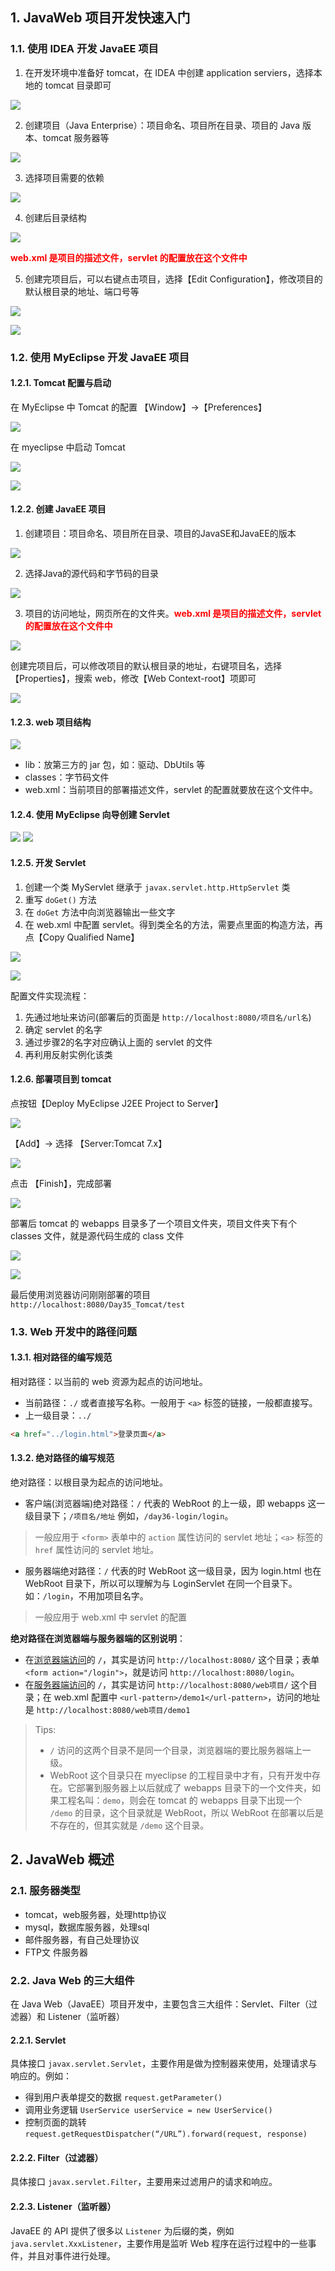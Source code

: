 ## 1. JavaWeb 项目开发快速入门

### 1.1. 使用 IDEA 开发 JavaEE 项目

1. 在开发环境中准备好 tomcat，在 IDEA 中创建 application serviers，选择本地的 tomcat 目录即可

![](images/154905623230286.png)

2. 创建项目（Java Enterprise）：项目命名、项目所在目录、项目的 Java 版本、tomcat 服务器等

![](images/46715923220816.png)

3. 选择项目需要的依赖

![](images/266980100223321.png)

4. 创建后目录结构

![](images/549290500232268.png)

<font color=red>**web.xml 是项目的描述文件，servlet 的配置放在这个文件中**</font>

5. 创建完项目后，可以右键点击项目，选择【Edit Configuration】，修改项目的默认根目录的地址、端口号等

![](images/240721000225153.png)

![](images/341831000225762.png)

### 1.2. 使用 MyEclipse 开发 JavaEE 项目

#### 1.2.1. Tomcat 配置与启动

在 MyEclipse 中 Tomcat 的配置 【Window】->【Preferences】

![](images/164665907220367.jpg)

在 myeclipse 中启动 Tomcat

![](images/376980008238793.jpg)

![](images/455150008226660.jpg)

#### 1.2.2. 创建 JavaEE 项目

1. 创建项目：项目命名、项目所在目录、项目的JavaSE和JavaEE的版本

![](images/421531108226031.jpg)

2. 选择Java的源代码和字节码的目录

![](images/573601108248471.jpg)

3. 项目的访问地址，网页所在的文件夹。<font color=red>**web.xml 是项目的描述文件，servlet 的配置放在这个文件中**</font>

![](images/214911208243607.jpg)

创建完项目后，可以修改项目的默认根目录的地址，右键项目名，选择【Properties】，搜索 web，修改【Web Context-root】项即可

![](images/412261208237153.jpg)

#### 1.2.3. web 项目结构

![](images/458971408230287.jpg)

- lib：放第三方的 jar 包，如：驱动、DbUtils 等
- classes：字节码文件
- web.xml：当前项目的部署描述文件，servlet 的配置就要放在这个文件中。

#### 1.2.4. 使用 MyEclipse 向导创建 Servlet

![](images/562305817236126.jpg) ![](images/56235917258566.jpg)

#### 1.2.5. 开发 Servlet

1. 创建一个类 MyServlet 继承于 `javax.servlet.http.HttpServlet` 类
2. 重写 `doGet()` 方法
3. 在 `doGet` 方法中向浏览器输出一些文字
4. 在 web.xml 中配置 servlet。得到类全名的方法，需要点里面的构造方法，再点【Copy Qualified Name】

![](images/179220308246826.jpg)

![](images/559790508239495.jpg)

配置文件实现流程：

1. 先通过地址来访问(部署后的页面是 `http://localhost:8080/项目名/url名`)
2. 确定 servlet 的名字
3. 通过步骤2的名字对应确认上面的 servlet 的文件
4. 再利用反射实例化该类

#### 1.2.6. 部署项目到 tomcat

点按钮【Deploy MyEclipse J2EE Project to Server】

![](images/109130908249684.jpg)

【Add】-> 选择 【Server:Tomcat 7.x】 

![](images/216820908247288.jpg)

点击 【Finish】，完成部署

![](images/308390908244790.jpg)

部署后 tomcat 的 webapps 目录多了一个项目文件夹，项目文件夹下有个 classes 文件，就是源代码生成的 class 文件

![](images/67510808236050.jpg)

![](images/145770808231804.jpg)

最后使用浏览器访问刚刚部署的项目 `http://localhost:8080/Day35_Tomcat/test`

### 1.3. Web 开发中的路径问题

#### 1.3.1. 相对路径的编写规范

相对路径：以当前的 web 资源为起点的访问地址。

- 当前路径：`./` 或者直接写名称。一般用于 `<a>` 标签的链接，一般都直接写。
- 上一级目录：`../`

```html
<a href="../login.html">登录页面</a>
```

#### 1.3.2. 绝对路径的编写规范

绝对路径：以根目录为起点的访问地址。

- 客户端(浏览器端)绝对路径：`/` 代表的 WebRoot 的上一级，即 webapps 这一级目录下；`/项目名/地址` 例如，`/day36-login/login`。
> 一般应用于 `<form>` 表单中的 `action` 属性访问的 servlet 地址；`<a>` 标签的 `href` 属性访问的 servlet 地址。
- 服务器端绝对路径：`/` 代表的时 WebRoot 这一级目录，因为 login.html 也在 WebRoot 目录下，所以可以理解为与 LoginServlet 在同一个目录下。如：`/login`，不用加项目名字。
> 一般应用于 web.xml 中 servlet 的配置

**绝对路径在浏览器端与服务器端的区别说明**：

- 在<u>浏览器端访问</u>的 `/`，其实是访问 `http://localhost:8080/` 这个目录；表单 `<form action="/login">`，就是访问 `http://localhost:8080/login`。
- 在<u>服务器端访问</u>的 `/`，其实是访问 `http://localhost:8080/web项目/` 这个目录；在 web.xml 配置中 `<url-pattern>/demo1</url-pattern>`，访问的地址是 `http://localhost:8080/web项目/demo1`

> Tips: 
>
> - `/` 访问的这两个目录不是同一个目录，浏览器端的要比服务器端上一级。
> - WebRoot 这个目录只在 myeclipse 的工程目录中才有，只有开发中存在。它部署到服务器上以后就成了 webapps 目录下的一个文件夹，如果工程名叫：`demo`，则会在 tomcat 的 webapps 目录下出现一个 `/demo` 的目录，这个目录就是 WebRoot，所以 WebRoot 在部署以后是不存在的，但其实就是 `/demo` 这个目录。

## 2. JavaWeb 概述

### 2.1. 服务器类型

- tomcat，web服务器，处理http协议
- mysql，数据库服务器，处理sql
- 邮件服务器，有自己处理协议
- FTP文 件服务器

### 2.2. Java Web 的三大组件

在 Java Web（JavaEE）项目开发中，主要包含三大组件：Servlet、Filter（过滤器）和 Listener（监听器）

#### 2.2.1. Servlet

具体接口 `javax.servlet.Servlet`，主要作用是做为控制器来使用，处理请求与响应的。例如：

- 得到用户表单提交的数据 `request.getParameter()`
- 调用业务逻辑 `UserService userService = new UserService()`
- 控制页面的跳转 `request.getRequestDispatcher(“/URL”).forward(request, response)`

#### 2.2.2. Filter（过滤器）

具体接口 `javax.servlet.Filter`，主要用来过滤用户的请求和响应。

#### 2.2.3. Listener（监听器）

JavaEE 的 API 提供了很多以 `Listener` 为后缀的类，例如 `java.servlet.XxxListener`，主要作用是监听 Web 程序在运行过程中的一些事件，并且对事件进行处理。
